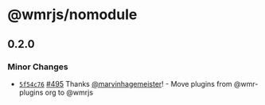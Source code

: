 # @wmrjs/nomodule

## 0.2.0
### Minor Changes



- [`5f54c76`](https://github.com/preactjs/wmr/commit/5f54c76d4bb558ba335aeaf61208263f2e0b2d7c) [#495](https://github.com/preactjs/wmr/pull/495) Thanks [@marvinhagemeister](https://github.com/marvinhagemeister)! - Move plugins from @wmr-plugins org to @wmrjs
